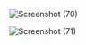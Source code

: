 ![Screenshot (70)](https://github.com/user-attachments/assets/05ba1383-9193-43d8-bd36-752132d4d2ca)

![Screenshot (71)](https://github.com/user-attachments/assets/84c96c92-460f-4467-a303-4f9027808db6)
